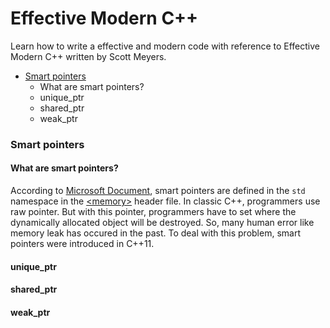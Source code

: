 # Effective Modern C++
Learn how to write a effective and modern code with reference to Effective Modern C++ written by Scott Meyers.

- [Smart pointers](#Smart-pointers)
  - What are smart pointers?
  - unique_ptr
  - shared_ptr
  - weak_ptr

### Smart pointers
#### What are smart pointers?
According to [Microsoft Document](https://learn.microsoft.com/en-us/cpp/cpp/smart-pointers-modern-cpp?view=msvc-170), smart pointers are defined in the `std` namespace in the [\<memory\>](https://learn.microsoft.com/en-us/cpp/standard-library/memory?view=msvc-170) header file.
In classic C++, programmers use raw pointer. But with this pointer, programmers have to set where the dynamically allocated object will be destroyed. So, many human error like memory leak has occured in the past.
To deal with this problem, smart pointers were introduced in C++11.

#### unique_ptr

#### shared_ptr

#### weak_ptr
